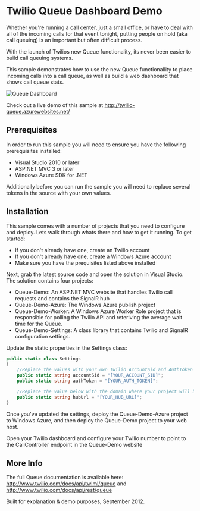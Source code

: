 # Twilio Queue Dashboard Demo
Whether you're running a call center, just a small office, or have to deal with all of the incoming calls for that event tonight, putting people on hold (aka call queuing) is an important but often difficult process.

With the launch of Twilios new Queue functionality, its never been easier to build call queuing systems.

This sample demonstrates how to use the new Queue functionallity to place incoming calls into a call queue, as well as build a web dashboard that shows call queue stats.

![Queue Dashboard](https://raw.github.com/devinrader/Queue-Demo/master/queuedash.png)

Check out a live demo of this sample at http://twilio-queue.azurewebsites.net/

## Prerequisites
In order to run this sample you will need to ensure you have the following prerequisites installed:

* Visual Studio 2010 or later
* ASP.NET MVC 3 or later
* Windows Azure SDK for .NET

Additionally before you can run the sample you will need to replace several tokens in the source with your own values.

## Installation

This sample comes with a number of projects that you need to configure and deploy.  Lets walk through whats there and how to get it running.  To get started:

- If you don't already have one, create an Twilio account
- If you don't already have one, create a Windows Azure account
- Make sure you have the prequisites listed above installed

Next, grab the latest source code and open the solution in Visual Studio.  The solution contains four projects:

* Queue-Demo: An ASP.NET MVC website that handles Twilio call requests and contains the SignalR hub
* Queue-Demo-Azure: The Windows Azure publish project
* Queue-Demo-Worker: A Windows Azure Worker Role project that is responsible for polling the Twilio API and reteriving the average wait time for the Queue.
* Queue-Demo-Settings: A class library that contains Twilio and SignalR configuration settings.

Update the static properties in the Settings class:

```csharp
public static class Settings
{
    //Replace the values with your own Twilio AccountSid and AuthToken
    public static string accountSid = "[YOUR_ACCOUNT_SID]";
    public static string authToken = "[YOUR_AUTH_TOKEN]";

    //Replace the value below with the domain where your project will be deployed
    public static string hubUrl = "[YOUR_HUB_URL]";
}
```

Once you've updated the settings, deploy the Queue-Demo-Azure project to Windows Azure, and then deploy the Queue-Demo project to your web host.

Open your Twilio dashboard and configure your Twilio number to point to the CallController endpoint in the Queue-Demo website

## More Info

The full Queue documentation is available here:
http://www.twilio.com/docs/api/twiml/queue and http://www.twilio.com/docs/api/rest/queue

Built for explanation & demo purposes, September 2012.
